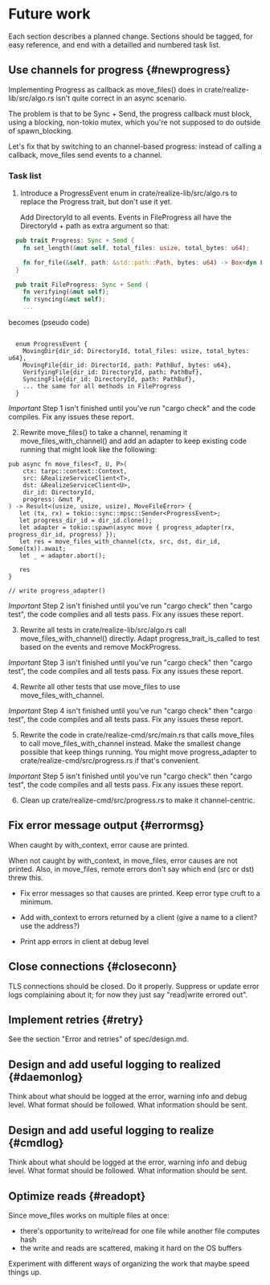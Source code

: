 # Future work

Each section describes a planned change. Sections should be tagged,
for easy reference, and end with a detailled and numbered task list.

## Use channels for progress {#newprogress}

Implementing Progress as callback as move_files() does in
crate/realize-lib/src/algo.rs isn't quite correct in an async
scenario.

The problem is that to be Sync + Send, the progress callback must
block, using a blocking, non-tokio mutex, which you're not supposed to
do outside of spawn_blocking.

Let's fix that by switching to an channel-based progress: instead of
calling a callback, move_files send events to a channel.


### Task list

1. Introduce a ProgressEvent enum in crate/realize-lib/src/algo.rs to
   replace the Progress trait, but don't use it yet.

   Add DirectoryId to all events. Events in FileProgress all have the
   DirectoryId + path as extra argument so that:

```rust
  pub trait Progress: Sync + Send {
    fn set_length(&mut self, total_files: usize, total_bytes: u64);

    fn for_file(&self, path: &std::path::Path, bytes: u64) -> Box<dyn FileProgress>;
  }

  pub trait FileProgress: Sync + Send {
    fn verifying(&mut self);
    fn rsyncing(&mut self);
    ...
```

   becomes (pseudo code)

```

  enum ProgressEvent {
    MovingDir{dir_id: DirectoryId, total_files: usize, total_bytes: u64},
    MovingFile{dir_id: DirectorId, path: PathBuf, bytes: u64},
    VerifyingFile{dir_id: DirectoryId, path: PathBuf},
    SyncingFile{dir_id: DirectoryId, path: PathBuf},
    ... the same for all methods in FileProgress
  }

```

  *Important* Step 1 isn't finished until you've run "cargo check" and
  the code compiles. Fix any issues these report.

2. Rewrite move_files() to take a channel, renaming it
   move_files_with_channel() and add an adapter to keep existing code
   running that might look like the following:

```
pub async fn move_files<T, U, P>(
    ctx: tarpc::context::Context,
    src: &RealizeServiceClient<T>,
    dst: &RealizeServiceClient<U>,
    dir_id: DirectoryId,
    progress: &mut P,
) -> Result<(usize, usize, usize), MoveFileError> {
   let (tx, rx) = tokio::sync::mpsc::Sender<ProgressEvent>;
   let progress_dir_id = dir_id.clone();
   let adapter = tokio::spawn(async move { progress_adapter(rx, progress_dir_id, progress) });
   let res = move_files_with_channel(ctx, src, dst, dir_id, Some(tx)).await;
   let _ = adapter.abort();

   res
}

// write progress_adapter()

```

 *Important* Step 2 isn't finished until you've run "cargo check" then
 "cargo test", the code compiles and all tests pass. Fix any issues these report.

3. Rewrite all tests in crate/realize-lib/src/algo.rs call
   move_files_with_channel() directly. Adapt progress_trait_is_called
   to test based on the events and remove MockProgress.

 *Important* Step 3 isn't finished until you've run "cargo check" then
 "cargo test", the code compiles and all tests pass. Fix any issues these report.

4. Rewrite all other tests that use move_files to use
   move_files_with_channel.

 *Important* Step 4 isn't finished until you've run "cargo check" then
 "cargo test", the code compiles and all tests pass. Fix any issues these report.

5. Rewrite the code in crate/realize-cmd/src/main.rs that calls
  move_files to call move_files_with_channel instead. Make the
  smallest change possible that keep things running. You might move
  progress_adapter to crate/realize-cmd/src/progress.rs if that's
  convenient.

 *Important* Step 5 isn't finished until you've run "cargo check" then
 "cargo test", the code compiles and all tests pass. Fix any issues these report.

6. Clean up crate/realize-cmd/src/progress.rs to make it
   channel-centric.

## Fix error message output {#errormsg}

When caught by with_context, error cause are printed.

When not caught by with_context, in move_files, error causes are not
printed. Also, in move_files, remote errors don't say which end (src
or dst) threw this.

- Fix error messages so that causes are printed. Keep error type cruft
  to a minimum.

- Add with_context to errors returned by a client (give a name to a
  client? use the address?)

- Print app errors in client at debug level

## Close connections {#closeconn}

TLS connections should be closed. Do it properly. Suppress or update
error logs complaining about it; for now they just say "read|write
errored out".

## Implement retries {#retry}

See the section "Error and retries" of spec/design.md.

## Design and add useful logging to realized {#daemonlog}

Think about what should be logged at the error, warning info and debug
level. What format should be followed. What information should be
sent.

## Design and add useful logging to realize {#cmdlog}

Think about what should be logged at the error, warning info and debug
level. What format should be followed. What information should be
sent.

## Optimize reads {#readopt}

Since move_files works on multiple files at once:
 - there's opportunity to write/read for one file while another file computes hash
 - the write and reads are scattered, making it hard on the OS buffers

Experiment with different ways of organizing the work that maybe speed
things up.

